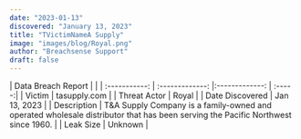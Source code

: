 ```yaml
---
date: "2023-01-13"
discovered: "January 13, 2023"
title: "TVictimNameA Supply"
image: "images/blog/Royal.png"
author: "Breachsense Support"
draft: false
---
```


| Data Breach Report           |              | 
| :-----------: | :-------------:     |:-------------:    | :-----:|
| Victim      | tasupply.com      | 
| Threat Actor      | Royal      | 
| Date Discovered      | Jan 13, 2023      | 
| Description      | T&A Supply Company is a family-owned and operated wholesale distributor that has been serving the Pacific Northwest since 1960.      | 
| Leak Size      | Unknown      | 

